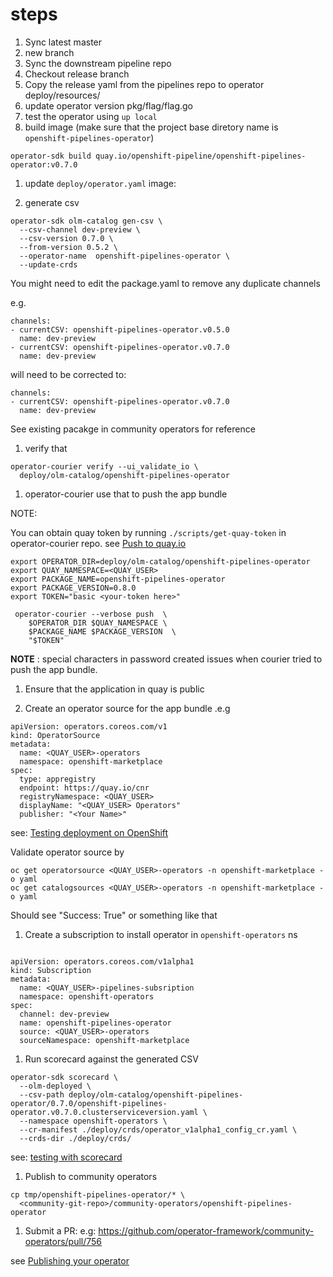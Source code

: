 # steps

1. Sync latest master
1. new branch
1. Sync the downstream pipeline repo
1. Checkout release branch
1. Copy the release yaml from the pipelines repo to operator
   deploy/resources/<version>
1. update operator version pkg/flag/flag.go
1. test the operator using `up local`
1. build image (make sure that the project base diretory name is `openshift-pipelines-operator`)

  ```
  operator-sdk build quay.io/openshift-pipeline/openshift-pipelines-operator:v0.7.0

  ```

1. update `deploy/operator.yaml` image:

1. generate csv

  ```
  operator-sdk olm-catalog gen-csv \
    --csv-channel dev-preview \
    --csv-version 0.7.0 \
    --from-version 0.5.2 \
    --operator-name  openshift-pipelines-operator \
    --update-crds
  ```

You might  need  to edit the package.yaml to remove any duplicate channels

e.g.
  ```
  channels:
  - currentCSV: openshift-pipelines-operator.v0.5.0
    name: dev-preview
  - currentCSV: openshift-pipelines-operator.v0.7.0
    name: dev-preview
  ```

will need to be corrected to:

```
channels:
- currentCSV: openshift-pipelines-operator.v0.7.0
  name: dev-preview
```

See existing pacakge in community operators for reference


1. verify that
```
operator-courier verify --ui_validate_io \
  deploy/olm-catalog/openshift-pipelines-operator
```

1. operator-courier use that to push the app bundle

NOTE:

You can obtain quay token by running `./scripts/get-quay-token` in
operator-courier repo. see [Push to quay.io](https://github.com/operator-framework/community-operators/blob/master/docs/testing-operators.md#push-to-quayio)

```
export OPERATOR_DIR=deploy/olm-catalog/openshift-pipelines-operator
export QUAY_NAMESPACE=<QUAY_USER>
export PACKAGE_NAME=openshift-pipelines-operator
export PACKAGE_VERSION=0.8.0
export TOKEN="basic <your-token here>"
```

```
 operator-courier --verbose push  \
    $OPERATOR_DIR $QUAY_NAMESPACE \
    $PACKAGE_NAME $PACKAGE_VERSION  \
    "$TOKEN"
```
**NOTE** : special characters in password created issues when courier tried to
push the app bundle.

1. Ensure that the application in quay is public


1. Create an operator source for the app bundle .e.g

```
apiVersion: operators.coreos.com/v1
kind: OperatorSource
metadata:
  name: <QUAY_USER>-operators
  namespace: openshift-marketplace
spec:
  type: appregistry
  endpoint: https://quay.io/cnr
  registryNamespace: <QUAY_USER>
  displayName: "<QUAY_USER> Operators"
  publisher: "<Your Name>"
```
see: [Testing deployment on OpenShift](https://github.com/operator-framework/community-operators/blob/master/docs/testing-operators.md#testing-operator-deployment-on-openshift)

Validate operator source by
```
oc get operatorsource <QUAY_USER>-operators -n openshift-marketplace -o yaml
oc get catalogsources <QUAY_USER>-operators -n openshift-marketplace -o yaml

```

Should see "Success: True" or something like that


1. Create a subscription to install operator in `openshift-operators` ns
```

apiVersion: operators.coreos.com/v1alpha1
kind: Subscription
metadata:
  name: <QUAY_USER>-pipelines-subsription
  namespace: openshift-operators
spec:
  channel: dev-preview
  name: openshift-pipelines-operator
  source: <QUAY_USER>-operators
  sourceNamespace: openshift-marketplace

```

1. Run scorecard against the generated CSV

```
operator-sdk scorecard \
  --olm-deployed \
  --csv-path deploy/olm-catalog/openshift-pipelines-operator/0.7.0/openshift-pipelines-operator.v0.7.0.clusterserviceversion.yaml \
  --namespace openshift-operators \
  --cr-manifest ./deploy/crds/operator_v1alpha1_config_cr.yaml \
  --crds-dir ./deploy/crds/

```

see: [testing with scorecard](https://github.com/operator-framework/community-operators/blob/master/docs/testing-operators.md#testing-with-scorecard)

1. Publish to community operators
```
cp tmp/openshift-pipelines-operator/* \
  <community-git-repo>/community-operators/openshift-pipelines-operator
```

1. Submit a PR: e.g: https://github.com/operator-framework/community-operators/pull/756

see [Publishing your operator](https://github.com/operator-framework/community-operators/blob/master/docs/contributing.md#package-your-operator)
